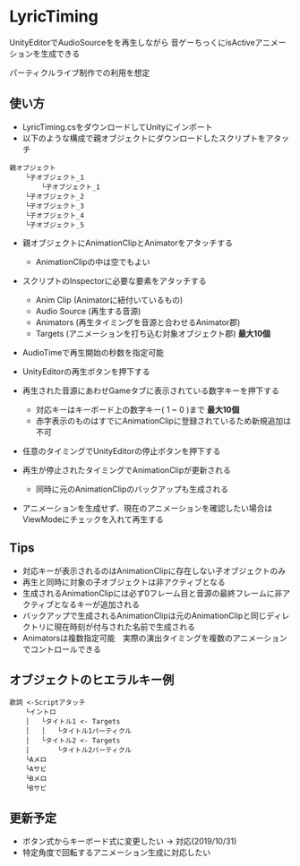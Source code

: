 ﻿# LyricTiming

UnityEditorでAudioSourceをを再生しながら
音ゲーちっくにisActiveアニメーションを生成できる

パーティクルライブ制作での利用を想定

## 使い方
* LyricTiming.csをダウンロードしてUnityにインポート
* 以下のような構成で親オブジェクトにダウンロードしたスクリプトをアタッチ

```
親オブジェクト
    └子オブジェクト_1
        └子オブジェクト_1
    └子オブジェクト_2
    └子オブジェクト_3
    └子オブジェクト_4
    └子オブジェクト_5
```
* 親オブジェクトにAnimationClipとAnimatorをアタッチする
    * AnimationClipの中は空でもよい

* スクリプトのInspectorに必要な要素をアタッチする
    * Anim Clip    (Animatorに紐付いているもの)
    * Audio Source (再生する音源)
    * Animators    (再生タイミングを音源と合わせるAnimator郡)
    * Targets      (アニメーションを打ち込む対象オブジェクト郡) **最大10個**

* AudioTimeで再生開始の秒数を指定可能
* UnityEditorの再生ボタンを押下する
* 再生された音源にあわせGameタブに表示されている数字キーを押下する
    * 対応キーはキーボード上の数字キー( 1 ~ 0 )まで **最大10個**
    * 赤字表示のものはすでにAnimationClipに登録されているため新規追加は不可
* 任意のタイミングでUnityEditorの停止ボタンを押下する
* 再生が停止されたタイミングでAnimationClipが更新される
    * 同時に元のAnimationClipのバックアップも生成される

* アニメーションを生成せず、現在のアニメーションを確認したい場合はViewModeにチェックを入れて再生する

## Tips
* 対応キーが表示されるのはAnimationClipに存在しない子オブジェクトのみ
* 再生と同時に対象の子オブジェクトは非アクティブとなる
* 生成されるAnimationClipには必ず0フレーム目と音源の最終フレームに非アクティブとなるキーが追加される
* バックアップで生成されるAnimationClipは元のAnimationClipと同じディレクトリに現在時刻が付与された名前で生成される
* Animatorsは複数指定可能　実際の演出タイミングを複数のアニメーションでコントロールできる

## オブジェクトのヒエラルキー例
```
歌詞 <-Scriptアタッチ
    └イントロ
    │   └タイトル1 <- Targets
    │   │   └タイトル1パーティクル
    │   └タイトル2 <- Targets
    │       └タイトル2パーティクル
    └Aメロ
    └Aサビ
    └Bメロ
    └Bサビ
```

## 更新予定
* ボタン式からキーボード式に変更したい → 対応(2019/10/31)
* 特定角度で回転するアニメーション生成に対応したい    
